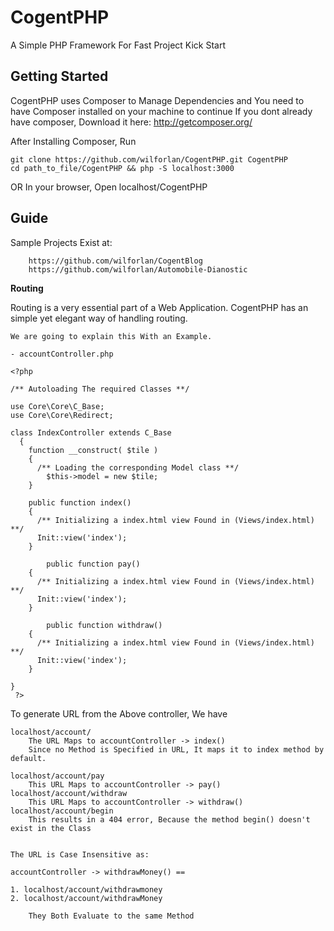# CogentPHP
A Simple PHP Framework For Fast Project Kick Start

## Getting Started

CogentPHP uses Composer to Manage Dependencies and You need to have Composer installed on your machine to continue
If you dont already have composer,
	Download it here: http://getcomposer.org/

After Installing Composer,
Run

	git clone https://github.com/wilforlan/CogentPHP.git CogentPHP
	cd path_to_file/CogentPHP && php -S localhost:3000

OR
In your browser, Open localhost/CogentPHP

## Guide

Sample Projects Exist at:


		https://github.com/wilforlan/CogentBlog
		https://github.com/wilforlan/Automobile-Dianostic


**Routing**

Routing is a very essential part of a Web Application. CogentPHP has an simple yet elegant way of handling routing.

	We are going to explain this With an Example.

	- accountController.php

	<?php

	/** Autoloading The required Classes **/

	use Core\Core\C_Base;
	use Core\Core\Redirect;

	class IndexController extends C_Base
	  {
	  	function __construct( $tile )
	  	{
	      /** Loading the corresponding Model class **/
	  		$this->model = new $tile;
	  	}

	  	public function index()
	  	{
	      /** Initializing a index.html view Found in (Views/index.html) **/
	      Init::view('index');
	  	}

			public function pay()
	  	{
	      /** Initializing a index.html view Found in (Views/index.html) **/
	      Init::view('index');
	  	}

			public function withdraw()
	  	{
	      /** Initializing a index.html view Found in (Views/index.html) **/
	      Init::view('index');
	  	}

	}
	 ?>

To generate URL from the Above controller, We have

	localhost/account/
		The URL Maps to accountController -> index()
		Since no Method is Specified in URL, It maps it to index method by default.

	localhost/account/pay
	 	This URL Maps to accountController -> pay()
	localhost/account/withdraw
	 	This URL Maps to accountController -> withdraw()
	localhost/account/begin
	 	This results in a 404 error, Because the method begin() doesn't exist in the Class


	The URL is Case Insensitive as:

	accountController -> withdrawMoney() ==

	1. localhost/account/withdrawmoney
	2. localhost/account/withdrawMoney

		They Both Evaluate to the same Method
